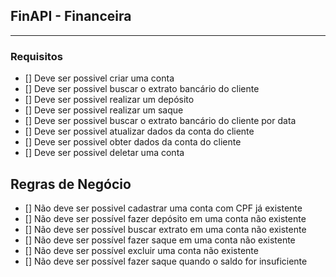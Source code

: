 ## FinAPI - Financeira

----

### Requisitos 
- [] Deve ser possivel criar uma conta
- [] Deve ser possivel buscar o extrato bancário do cliente
- [] Deve ser possivel realizar um depósito
- [] Deve ser possivel realizar um saque
- [] Deve ser possivel buscar o extrato bancário do cliente por data
- [] Deve ser possivel atualizar dados da conta do cliente
- [] Deve ser possivel obter dados da conta do cliente
- [] Deve ser possivel deletar uma conta


## Regras de Negócio 
- [] Não deve ser possivel cadastrar uma conta com CPF já existente
- [] Não deve ser possível fazer depósito em uma conta não existente
- [] Não deve ser possível buscar extrato em uma conta não existente
- [] Não deve ser possível fazer saque em uma conta não existente 
- [] Não deve ser possível excluir uma conta não existente
- [] Não deve ser possível fazer saque quando o saldo for insuficiente
  
